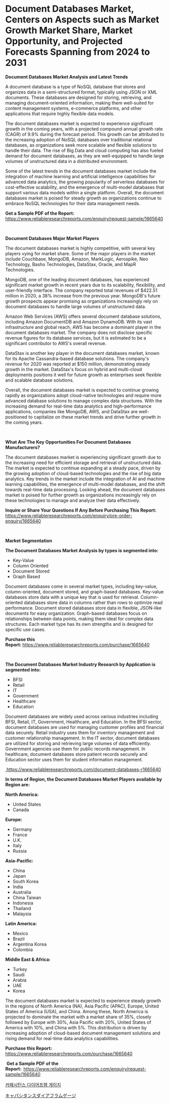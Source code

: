 <p><h1>Document Databases Market, Centers on Aspects such as Market Growth Market Share, Market Opportunity, and Projected Forecasts Spanning from 2024 to 2031</h1></p><p><strong>Document Databases Market Analysis and Latest Trends</strong></p>
<p><p>A document database is a type of NoSQL database that stores and organizes data in a semi-structured format, typically using JSON or XML documents. These databases are designed for storing, retrieving, and managing document-oriented information, making them well-suited for content management systems, e-commerce platforms, and other applications that require highly flexible data models.</p><p>The document databases market is expected to experience significant growth in the coming years, with a projected compound annual growth rate (CAGR) of 9.9% during the forecast period. This growth can be attributed to the increasing adoption of NoSQL databases over traditional relational databases, as organizations seek more scalable and flexible solutions to handle their data. The rise of Big Data and cloud computing has also fueled demand for document databases, as they are well-equipped to handle large volumes of unstructured data in a distributed environment.</p><p>Some of the latest trends in the document databases market include the integration of machine learning and artificial intelligence capabilities for advanced data analytics, the growing popularity of serverless databases for cost-effective scalability, and the emergence of multi-model databases that support various data models within a single platform. Overall, the document databases market is poised for steady growth as organizations continue to embrace NoSQL technologies for their data management needs.</p></p>
<p><strong>Get a Sample PDF of the Report:&nbsp;</strong> <a href="https://www.reliableresearchreports.com/enquiry/request-sample/1665640">https://www.reliableresearchreports.com/enquiry/request-sample/1665640</a></p>
<p>&nbsp;</p>
<p><strong>Document Databases Major Market Players</strong></p>
<p><p>The document databases market is highly competitive, with several key players vying for market share. Some of the major players in the market include Couchbase, MongoDB, Amazon, MarkLogic, Aerospike, Neo Technology, Basho Technologies, DataStax, Oracle, and MapR Technologies.</p><p>MongoDB, one of the leading document databases, has experienced significant market growth in recent years due to its scalability, flexibility, and user-friendly interface. The company reported total revenues of $422.51 million in 2020, a 38% increase from the previous year. MongoDB's future growth prospects appear promising as organizations increasingly rely on document databases to handle large volumes of unstructured data.</p><p>Amazon Web Services (AWS) offers several document database solutions, including Amazon DocumentDB and Amazon DynamoDB. With its vast infrastructure and global reach, AWS has become a dominant player in the document databases market. The company does not disclose specific revenue figures for its database services, but it is estimated to be a significant contributor to AWS's overall revenue.</p><p>DataStax is another key player in the document databases market, known for its Apache Cassandra-based database solutions. The company's revenue for 2020 was reported at $150 million, demonstrating steady growth in the market. DataStax's focus on hybrid and multi-cloud deployments positions it well for future growth as enterprises seek flexible and scalable database solutions.</p><p>Overall, the document databases market is expected to continue growing rapidly as organizations adopt cloud-native technologies and require more advanced database solutions to manage complex data structures. With the increasing demand for real-time data analytics and high-performance applications, companies like MongoDB, AWS, and DataStax are well-positioned to capitalize on these market trends and drive further growth in the coming years.</p></p>
<p>&nbsp;</p>
<p><strong>What Are The Key Opportunities For Document Databases Manufacturers?</strong></p>
<p><p>The document databases market is experiencing significant growth due to the increasing need for efficient storage and retrieval of unstructured data. The market is expected to continue expanding at a steady pace, driven by the growing adoption of cloud-based technologies and the rise of big data analytics. Key trends in the market include the integration of AI and machine learning capabilities, the emergence of multi-model databases, and the shift towards real-time data processing. Looking ahead, the document databases market is poised for further growth as organizations increasingly rely on these technologies to manage and analyze their data effectively.</p></p>
<p><strong>Inquire or Share Your Questions If Any Before Purchasing This Report:</strong> <a href="https://www.reliableresearchreports.com/enquiry/pre-order-enquiry/1665640">https://www.reliableresearchreports.com/enquiry/pre-order-enquiry/1665640</a></p>
<p>&nbsp;</p>
<p><strong>Market Segmentation</strong></p>
<p><strong>The Document Databases Market Analysis by types is segmented into:</strong></p>
<p><ul><li>Key-Value</li><li>Column Oriented</li><li>Document Stored</li><li>Graph Based</li></ul></p>
<p><p>Document databases come in several market types, including key-value, column-oriented, document stored, and graph-based databases. Key-value databases store data with a unique key that is used for retrieval. Column-oriented databases store data in columns rather than rows to optimize read performance. Document stored databases store data in flexible, JSON-like documents for easy organization. Graph-based databases focus on relationships between data points, making them ideal for complex data structures. Each market type has its own strengths and is designed for specific use cases.</p></p>
<p><strong>Purchase this Report:&nbsp;</strong><a href="https://www.reliableresearchreports.com/purchase/1665640">https://www.reliableresearchreports.com/purchase/1665640</a></p>
<p>&nbsp;</p>
<p><strong>The Document Databases Market Industry Research by Application is segmented into:</strong></p>
<p><ul><li>BFSI</li><li>Retail</li><li>IT</li><li>Government</li><li>Healthcare</li><li>Education</li></ul></p>
<p><p>Document databases are widely used across various industries including BFSI, Retail, IT, Government, Healthcare, and Education. In the BFSI sector, document databases are used for managing customer profiles and financial data securely. Retail industry uses them for inventory management and customer relationship management. In the IT sector, document databases are utilized for storing and retrieving large volumes of data efficiently. Government agencies use them for public records management. In healthcare, document databases store patient records securely and Education sector uses them for student information management.</p></p>
<p><a href="https://www.reliableresearchreports.com/document-databases-r1665640">&nbsp;https://www.reliableresearchreports.com/document-databases-r1665640</a></p>
<p><strong>In terms of Region, the Document Databases Market Players available by Region are:</strong></p>
<p>
    <p> <strong> North America: </strong>
        <ul>
            <li>United States</li>
            <li>Canada</li>
        </ul>
        </p> 
    <p> <strong> Europe: </strong>
        <ul>
            <li>Germany</li>
            <li>France</li>
            <li>U.K.</li>
            <li>Italy</li>
            <li>Russia</li>
        </ul>
        </p> 
    <p> <strong> Asia-Pacific: </strong>
        <ul>
            <li>China</li>
            <li>Japan</li>
            <li>South Korea</li>
            <li>India</li>
            <li>Australia</li>
            <li>China Taiwan</li>
            <li>Indonesia</li>
            <li>Thailand</li>
            <li>Malaysia</li>
        </ul>
        </p> 
    <p> <strong> Latin America: </strong>
        <ul>
            <li>Mexico</li>
            <li>Brazil</li>
            <li>Argentina Korea</li>
            <li>Colombia</li>
        </ul>
        </p> 
    <p> <strong> Middle East & Africa: </strong>
        <ul>
            <li>Turkey</li>
            <li>Saudi</li>
            <li>Arabia</li>
            <li>UAE</li>
            <li>Korea</li>
        </ul>
    </p>
    </p>
<p><p>The document databases market is expected to experience steady growth in the regions of North America (NA), Asia Pacific (APAC), Europe, United States of America (USA), and China. Among these, North America is projected to dominate the market with a market share of 35%, closely followed by Europe with 30%, Asia Pacific with 20%, United States of America with 10%, and China with 5%. This distribution is driven by increasing adoption of cloud-based document management solutions and rising demand for real-time data analytics capabilities.</p></p>
<p><strong>Purchase this Report: </strong><a href="https://www.reliableresearchreports.com/purchase/1665640">https://www.reliableresearchreports.com/purchase/1665640</a></p>
<p>&nbsp;<strong>Get a Sample PDF of the Report:&nbsp;&nbsp;</strong><a href="https://www.reliableresearchreports.com/enquiry/request-sample/1665640">https://www.reliableresearchreports.com/enquiry/request-sample/1665640</a></p>
<p><strong></strong></p>
<p><p><a href="https://github.com/hxzi07639916/Market-Research-Report-List-2/blob/main/797914959866.md">커패시턴스 다이어프램 게이지</a></p><p><a href="https://github.com/ihabdkwlxs948/Market-Research-Report-List-2/blob/main/378139959871.md">キャパシタンスダイアフラムゲージ</a></p></p>